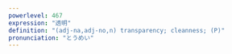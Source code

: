 ```yaml
---
powerlevel: 467
expression: "透明"
definition: "(adj-na,adj-no,n) transparency; cleanness; (P)"
pronunciation: "とうめい"
---
```

